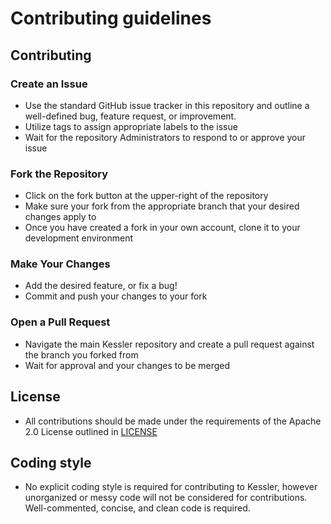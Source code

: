 # Contributing guidelines

## Contributing

### Create an Issue
- Use the standard GitHub issue tracker in this repository and outline a well-defined bug, feature request, or 
improvement.
- Utilize tags to assign appropriate labels to the issue
- Wait for the repository Administrators to respond to or approve your issue

### Fork the Repository
- Click on the fork button at the upper-right of the repository
- Make sure your fork from the appropriate branch that your desired changes apply to
- Once you have created a fork in your own account, clone it to your development environment

### Make Your Changes
- Add the desired feature, or fix a bug!
- Commit and push your changes to your fork

### Open a Pull Request
- Navigate the main Kessler repository and create a pull request against the branch you forked from
- Wait for approval and your changes to be merged

## License
- All contributions should be made under the requirements of the Apache 2.0 License outlined in [LICENSE](LICENSE)

## Coding style
- No explicit coding style is required for contributing to Kessler, however unorganized or messy code will not be
considered for contributions. Well-commented, concise, and clean code is required.
